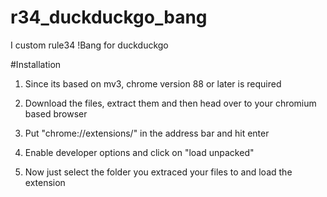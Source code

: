 # r34_duckduckgo_bang
I custom rule34 !Bang for duckduckgo

#Installation

1. Since its based on mv3, chrome version 88 or later is required

2. Download the files, extract them and then head over to your chromium based browser

3. Put "chrome://extensions/" in the address bar and hit enter

4. Enable developer options and click on "load unpacked"

5. Now just select the folder you extraced your files to and load the extension

